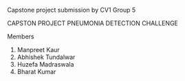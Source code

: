 Capstone project submission by CV1 Group 5 

CAPSTON PROJECT 
PNEUMONIA DETECTION CHALLENGE

Members

1. Manpreet Kaur
2. Abhishek Tundalwar
3. Huzefa Madraswala
4. Bharat Kumar
